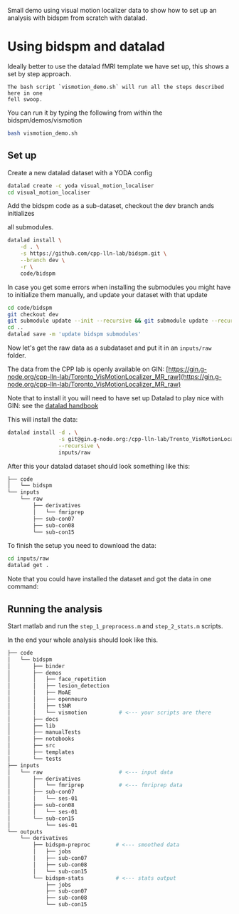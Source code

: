Small demo using visual motion localizer data to show how to set up an analysis
with bidspm from scratch with datalad.

# Using bidspm and datalad

Ideally better to use the datalad fMRI template we have set up, this shows a set
by step approach.

```{note}
The bash script `vismotion_demo.sh` will run all the steps described here in one
fell swoop.
```

You can run it by typing the following from within the bidspm/demos/vismotion

```bash
bash vismotion_demo.sh
```

## Set up

Create a new datalad dataset with a YODA config

```bash
datalad create -c yoda visual_motion_localiser
cd visual_motion_localiser
```

Add the bidspm code as a sub-dataset, checkout the dev branch ands initializes

all submodules.

```bash
datalad install \
    -d . \
    -s https://github.com/cpp-lln-lab/bidspm.git \
    --branch dev \
    -r \
    code/bidspm
```

In case you get some errors when installing the submodules you might have to
initialize them manually, and update your dataset with that update

```bash
cd code/bidspm
git checkout dev
git submodule update --init --recursive && git submodule update --recursive
cd ..
datalad save -m 'update bidspm submodules'
```

Now let's get the raw data as a subdataset and put it in an `inputs/raw` folder.

The data from the CPP lab is openly available on GIN:
[https://gin.g-node.org/cpp-lln-lab/Toronto_VisMotionLocalizer_MR_raw](https://gin.g-node.org/cpp-lln-lab/Toronto_VisMotionLocalizer_MR_raw)

Note that to install it you will need to have set up Datalad to play nice with
GIN: see the
[datalad handbook](http://handbook.datalad.org/en/latest/basics/101-139-gin.html)

This will install the data:

```bash
datalad install -d . \
                -s git@gin.g-node.org:/cpp-lln-lab/Trento_VisMotionLocalizer_MR_raw.git \
                --recursive \
                inputs/raw
```

After this your datalad dataset should look something like this:

```bash
├── code
│   └── bidspm
└── inputs
    └── raw
        ├── derivatives
        │   └── fmriprep
        ├── sub-con07
        ├── sub-con08
        └── sub-con15
```

To finish the setup you need to download the data:

```bash
cd inputs/raw
datalad get .
```

Note that you could have installed the dataset and got the data in one command:

## Running the analysis

Start matlab and run the `step_1_preprocess.m` and `step_2_stats.m` scripts.

In the end your whole analysis should look like this.

```bash
├── code
│   └── bidspm
│       ├── binder
│       ├── demos
│       │   ├── face_repetition
│       │   ├── lesion_detection
│       │   ├── MoAE
│       │   ├── openneuro
│       │   ├── tSNR
│       │   └── vismotion          # <--- your scripts are there
│       ├── docs
│       ├── lib
│       ├── manualTests
│       ├── notebooks
│       ├── src
│       ├── templates
│       └── tests
├── inputs
│   └── raw                        # <--- input data
│       ├── derivatives
│       │   └── fmriprep           # <--- fmriprep data
│       ├── sub-con07
│       │   └── ses-01
│       ├── sub-con08
│       │   └── ses-01
│       └── sub-con15
│           └── ses-01
└── outputs
    └── derivatives
        ├── bidspm-preproc        # <--- smoothed data
        │   ├── jobs
        │   ├── sub-con07
        │   ├── sub-con08
        │   └── sub-con15
        └── bidspm-stats          # <--- stats output
            ├── jobs
            ├── sub-con07
            ├── sub-con08
            └── sub-con15
```
